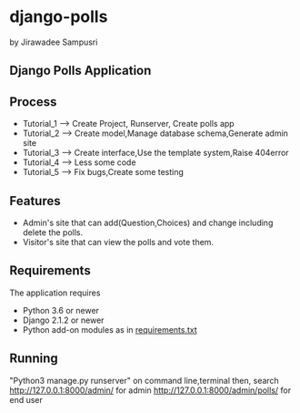 # django-polls
by Jirawadee Sampusri

## Django Polls Application

## Process
- Tutorial_1  --> Create Project, Runserver, Create polls app
- Tutorial_2  --> Create model,Manage database schema,Generate admin site
- Tutorial_3  --> Create interface,Use the template system,Raise 404error
- Tutorial_4  --> Less some code
- Tutorial_5  --> Fix bugs,Create some testing

## Features

- Admin's site that can add(Question,Choices) and change including delete the polls.
- Visitor's site that can view the polls and vote them.

## Requirements

 The application requires
 * Python 3.6 or newer
 * Django 2.1.2 or newer
 * Python add-on modules as in [requirements.txt](requirements.txt)

 ## Running
"Python3 manage.py runserver" on command line,terminal
 then, search http://127.0.0.1:8000/admin/    for admin
http://127.0.0.1:8000/admin/polls/ for end user





  